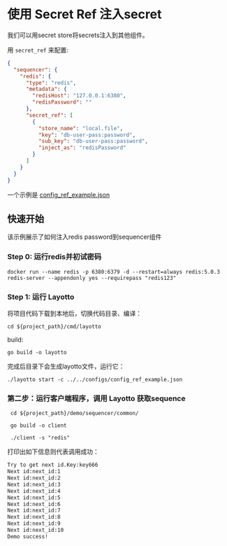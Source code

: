 # 使用 Secret Ref 注入secret

我们可以用secret store将secrets注入到其他组件。

用 `secret_ref` 来配置:

```json
{
  "sequencer": {
    "redis": {
      "type": "redis",
      "metadata": {
        "redisHost": "127.0.0.1:6380",
        "redisPassword": ""
      },
      "secret_ref": [
        {
          "store_name": "local.file",
          "key": "db-user-pass:password",
          "sub_key": "db-user-pass:password",
          "inject_as": "redisPassword"
        }
      ]
    }
  }
}
```

一个示例是 [config_ref_example.json](https://github.com/mosn/layotto/blob/main/configs/config_ref_example.json)

## 快速开始

该示例展示了如何注入redis password到sequencer组件

### Step 0:  运行redis并初试密码

```shell
docker run --name redis -p 6380:6379 -d --restart=always redis:5.0.3 redis-server --appendonly yes --requirepass "redis123"
```

### Step 1:  运行 Layotto

将项目代码下载到本地后，切换代码目录、编译：

```shell
cd ${project_path}/cmd/layotto
```

build:

```shell @if.not.exist layotto
go build -o layotto
```

完成后目录下会生成layotto文件，运行它：

```shell @background
./layotto start -c ../../configs/config_ref_example.json
```

### 第二步：运行客户端程序，调用 Layotto 获取sequence

```shell
 cd ${project_path}/demo/sequencer/common/
```

```shell @if.not.exist client
 go build -o client
```

```shell
 ./client -s "redis"
```

打印出如下信息则代表调用成功：

```bash
Try to get next id.Key:key666 
Next id:next_id:1 
Next id:next_id:2 
Next id:next_id:3 
Next id:next_id:4 
Next id:next_id:5 
Next id:next_id:6 
Next id:next_id:7 
Next id:next_id:8 
Next id:next_id:9 
Next id:next_id:10 
Demo success!

```